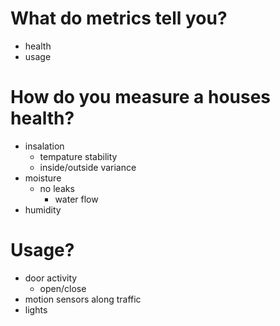 What do metrics tell you?
==
- health
- usage

How do you measure a houses health?
===
- insalation
	- tempature stability
	- inside/outside variance
- moisture
	- no leaks
		- water flow
- humidity

Usage?
===
- door activity
	- open/close
- motion sensors along traffic
- lights

